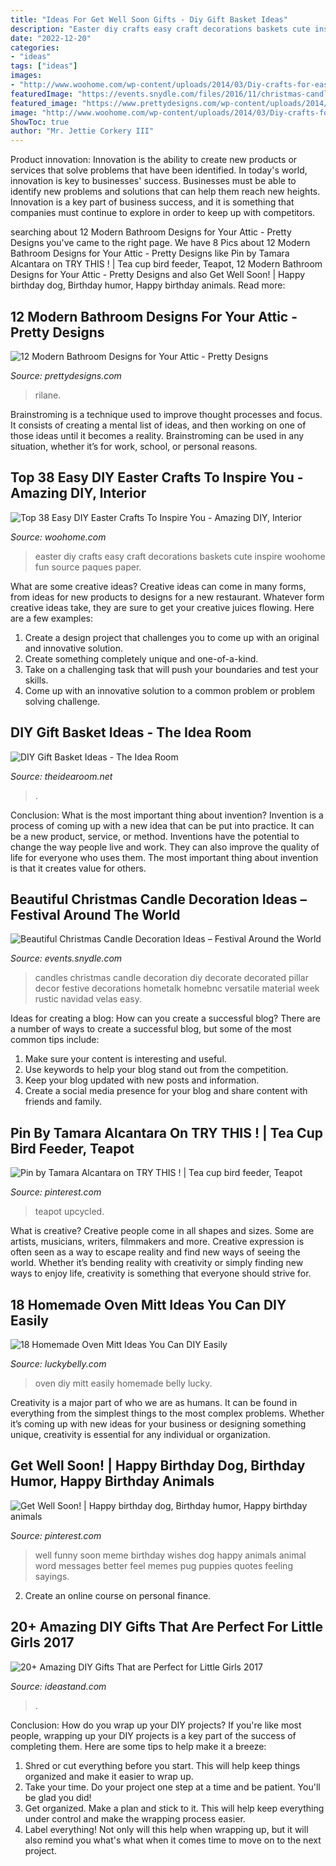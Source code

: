 ```yaml
---
title: "Ideas For Get Well Soon Gifts - Diy Gift Basket Ideas"
description: "Easter diy crafts easy craft decorations baskets cute inspire woohome fun source paques paper"
date: "2022-12-20"
categories:
- "ideas"
tags: ["ideas"]
images:
- "http://www.woohome.com/wp-content/uploads/2014/03/Diy-crafts-for-easter-32.jpg"
featuredImage: "https://events.snydle.com/files/2016/11/christmas-candle-decoration-ideas-9.jpg"
featured_image: "https://www.prettydesigns.com/wp-content/uploads/2014/12/Rilane.jpg"
image: "http://www.woohome.com/wp-content/uploads/2014/03/Diy-crafts-for-easter-32.jpg"
ShowToc: true
author: "Mr. Jettie Corkery III"
---
```



Product innovation:
Innovation is the ability to create new products or services that solve problems that have been identified. In today's world, innovation is key to businesses' success. Businesses must be able to identify new problems and solutions that can help them reach new heights. Innovation is a key part of business success, and it is something that companies must continue to explore in order to keep up with competitors.

	

		
searching about 12 Modern Bathroom Designs for Your Attic - Pretty Designs you've came to the right page. We have 8 Pics about 12 Modern Bathroom Designs for Your Attic - Pretty Designs like Pin by Tamara Alcantara on TRY THIS ! | Tea cup bird feeder, Teapot, 12 Modern Bathroom Designs for Your Attic - Pretty Designs and also Get Well Soon! | Happy birthday dog, Birthday humor, Happy birthday animals. Read more:
		
    
## 12 Modern Bathroom Designs For Your Attic - Pretty Designs

<img loading=lazy src="https://www.prettydesigns.com/wp-content/uploads/2014/12/Rilane.jpg" onerror="this.onerror=null;this.src='https://tse4.mm.bing.net/th?id=OIP.o8EHi0_YNXg2Bziq0fpv0wHaJ4&amp;pid=15.1';" alt="12 Modern Bathroom Designs for Your Attic - Pretty Designs">

_Source: prettydesigns.com_

>rilane. 

	

Brainstroming is a technique used to improve thought processes and focus. It consists of creating a mental list of ideas, and then working on one of those ideas until it becomes a reality. Brainstroming can be used in any situation, whether it’s for work, school, or personal reasons.

    
## Top 38 Easy DIY Easter Crafts To Inspire You - Amazing DIY, Interior

<img loading=lazy src="http://www.woohome.com/wp-content/uploads/2014/03/Diy-crafts-for-easter-32.jpg" onerror="this.onerror=null;this.src='https://tse4.mm.bing.net/th?id=OIP.wXtnu8CrgXk4FFOPyT17ygHaLH&amp;pid=15.1';" alt="Top 38 Easy DIY Easter Crafts To Inspire You - Amazing DIY, Interior">

_Source: woohome.com_

>easter diy crafts easy craft decorations baskets cute inspire woohome fun source paques paper. 

	

What are some creative ideas?
Creative ideas can come in many forms, from ideas for new products to designs for a new restaurant. Whatever form creative ideas take, they are sure to get your creative juices flowing. Here are a few examples: 
1. Create a design project that challenges you to come up with an original and innovative solution.
2. Create something completely unique and one-of-a-kind.
3. Take on a challenging task that will push your boundaries and test your skills.
4. Come up with an innovative solution to a common problem or problem solving challenge.

    
## DIY Gift Basket Ideas - The Idea Room

<img loading=lazy src="https://www.theidearoom.net/wp-content/uploads/2016/10/Hot-Chocolate-Basket-1.jpg" onerror="this.onerror=null;this.src='https://tse2.mm.bing.net/th?id=OIP.dQBuA9nWqn5i5bZGY0yjvgHaLH&amp;pid=15.1';" alt="DIY Gift Basket Ideas - The Idea Room">

_Source: theidearoom.net_

>. 

	

Conclusion: What is the most important thing about invention?
Invention is a process of coming up with a new idea that can be put into practice. It can be a new product, service, or method. Inventions have the potential to change the way people live and work. They can also improve the quality of life for everyone who uses them. The most important thing about invention is that it creates value for others.

    
## Beautiful Christmas Candle Decoration Ideas – Festival Around The World

<img loading=lazy src="https://events.snydle.com/files/2016/11/christmas-candle-decoration-ideas-9.jpg" onerror="this.onerror=null;this.src='https://tse1.mm.bing.net/th?id=OIP.N3up3BA5BpoK4Rdz243K9wHaKx&amp;pid=15.1';" alt="Beautiful Christmas Candle Decoration Ideas – Festival Around the World">

_Source: events.snydle.com_

>candles christmas candle decoration diy decorate decorated pillar decor festive decorations hometalk homebnc versatile material week rustic navidad velas easy. 

	

Ideas for creating a blog: How can you create a successful blog?
There are a number of ways to create a successful blog, but some of the most common tips include: 
1. Make sure your content is interesting and useful.
2. Use keywords to help your blog stand out from the competition.
3. Keep your blog updated with new posts and information.
4. Create a social media presence for your blog and share content with friends and family.

    
## Pin By Tamara Alcantara On TRY THIS ! | Tea Cup Bird Feeder, Teapot

<img loading=lazy src="http://media-cache-ak0.pinimg.com/1200x/ba/6f/5d/ba6f5dfc24e9c637b7047bc01a11482b.jpg" onerror="this.onerror=null;this.src='https://tse2.mm.bing.net/th?id=OIP.uexwMVHuio4UGC1x-hXTeAHaJ4&amp;pid=15.1';" alt="Pin by Tamara Alcantara on TRY THIS ! | Tea cup bird feeder, Teapot">

_Source: pinterest.com_

>teapot upcycled. 

	

What is creative?
Creative people come in all shapes and sizes. Some are artists, musicians, writers, filmmakers and more. Creative expression is often seen as a way to escape reality and find new ways of seeing the world. Whether it’s bending reality with creativity or simply finding new ways to enjoy life, creativity is something that everyone should strive for.

    
## 18 Homemade Oven Mitt Ideas You Can DIY Easily

<img loading=lazy src="https://www.luckybelly.com/wp-content/uploads/2020/11/18-Homemade-Oven-Mitt-Ideas-You-Can-DIY-Easily.jpg" onerror="this.onerror=null;this.src='https://tse1.mm.bing.net/th?id=OIP.E4aRA65D4wsHPyF8Lej7yQHaLH&amp;pid=15.1';" alt="18 Homemade Oven Mitt Ideas You Can DIY Easily">

_Source: luckybelly.com_

>oven diy mitt easily homemade belly lucky. 

	

Creativity is a major part of who we are as humans. It can be found in everything from the simplest things to the most complex problems. Whether it’s coming up with new ideas for your business or designing something unique, creativity is essential for any individual or organization.

    
## Get Well Soon! | Happy Birthday Dog, Birthday Humor, Happy Birthday Animals

<img loading=lazy src="https://i.pinimg.com/736x/57/99/c1/5799c1a4579a6696506dd19b28afff64--coping-quotes-get-well-wishes.jpg" onerror="this.onerror=null;this.src='https://tse4.mm.bing.net/th?id=OIP.NqTTbMGKAB9GbsSXNJnSZQAAAA&amp;pid=15.1';" alt="Get Well Soon! | Happy birthday dog, Birthday humor, Happy birthday animals">

_Source: pinterest.com_

>well funny soon meme birthday wishes dog happy animals animal word messages better feel memes pug puppies quotes feeling sayings. 

	

2. Create an online course on personal finance.

    
## 20+ Amazing DIY Gifts That Are Perfect For Little Girls 2017

<img loading=lazy src="https://ideastand.com/wp-content/uploads/2016/10/22-diy-gifts-for-little-girls.jpg" onerror="this.onerror=null;this.src='https://tse3.mm.bing.net/th?id=OIP.bdPJkeCzzC5ZvG5e6y7NOgHaKl&amp;pid=15.1';" alt="20+ Amazing DIY Gifts That are Perfect for Little Girls 2017">

_Source: ideastand.com_

>. 

	

Conclusion: How do you wrap up your DIY projects?
If you're like most people, wrapping up your DIY projects is a key part of the success of completing them. Here are some tips to help make it a breeze:
1) Shred or cut everything before you start. This will help keep things organized and make it easier to wrap up.
2) Take your time. Do your project one step at a time and be patient. You'll be glad you did!
3) Get organized. Make a plan and stick to it. This will help keep everything under control and make the wrapping process easier.
4) Label everything! Not only will this help when wrapping up, but it will also remind you what's what when it comes time to move on to the next project.

